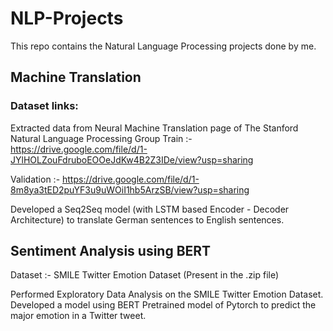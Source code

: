 # NLP-Projects
This repo contains the Natural Language Processing projects done by me.

## Machine Translation
### Dataset links:
Extracted data from Neural Machine Translation page of The Stanford Natural Language Processing Group
Train :- https://drive.google.com/file/d/1-JYlHOLZouFdruboEOOeJdKw4B2Z3IDe/view?usp=sharing

Validation :- https://drive.google.com/file/d/1-8m8ya3tED2puYF3u9uWOiI1hb5ArzSB/view?usp=sharing

Developed a Seq2Seq model (with LSTM based Encoder - Decoder Architecture) to translate German sentences to English sentences.

## Sentiment Analysis using BERT
Dataset :- SMILE Twitter Emotion Dataset (Present in the .zip file)

Performed Exploratory Data Analysis on the SMILE Twitter Emotion Dataset. Developed a model using BERT Pretrained model of Pytorch to predict the major emotion in a Twitter tweet.
